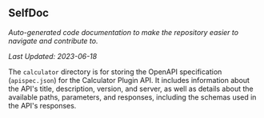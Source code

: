 <!--- START SELFDOC --->
## SelfDoc
_Auto-generated code documentation to make the repository easier to navigate and contribute to._

_Last Updated: 2023-06-18_

The `calculator` directory is for storing the OpenAPI specification (`apispec.json`) for the Calculator Plugin API. It includes information about the API's title, description, version, and server, as well as details about the available paths, parameters, and responses, including the schemas used in the API's responses.

<!--- END SELFDOC --->